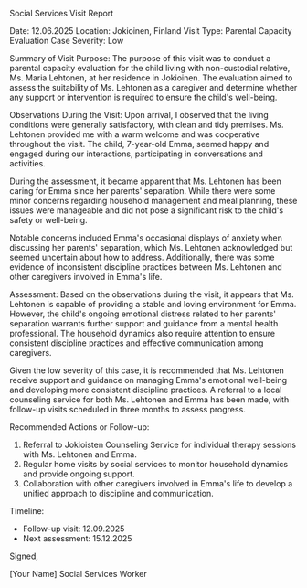 Social Services Visit Report

Date: 12.06.2025
Location: Jokioinen, Finland
Visit Type: Parental Capacity Evaluation
Case Severity: Low

Summary of Visit Purpose:
The purpose of this visit was to conduct a parental capacity evaluation for the child living with non-custodial relative, Ms. Maria Lehtonen, at her residence in Jokioinen. The evaluation aimed to assess the suitability of Ms. Lehtonen as a caregiver and determine whether any support or intervention is required to ensure the child's well-being.

Observations During the Visit:
Upon arrival, I observed that the living conditions were generally satisfactory, with clean and tidy premises. Ms. Lehtonen provided me with a warm welcome and was cooperative throughout the visit. The child, 7-year-old Emma, seemed happy and engaged during our interactions, participating in conversations and activities.

During the assessment, it became apparent that Ms. Lehtonen has been caring for Emma since her parents' separation. While there were some minor concerns regarding household management and meal planning, these issues were manageable and did not pose a significant risk to the child's safety or well-being.

Notable concerns included Emma's occasional displays of anxiety when discussing her parents' separation, which Ms. Lehtonen acknowledged but seemed uncertain about how to address. Additionally, there was some evidence of inconsistent discipline practices between Ms. Lehtonen and other caregivers involved in Emma's life.

Assessment:
Based on the observations during the visit, it appears that Ms. Lehtonen is capable of providing a stable and loving environment for Emma. However, the child's ongoing emotional distress related to her parents' separation warrants further support and guidance from a mental health professional. The household dynamics also require attention to ensure consistent discipline practices and effective communication among caregivers.

Given the low severity of this case, it is recommended that Ms. Lehtonen receive support and guidance on managing Emma's emotional well-being and developing more consistent discipline practices. A referral to a local counseling service for both Ms. Lehtonen and Emma has been made, with follow-up visits scheduled in three months to assess progress.

Recommended Actions or Follow-up:
1. Referral to Jokioisten Counseling Service for individual therapy sessions with Ms. Lehtonen and Emma.
2. Regular home visits by social services to monitor household dynamics and provide ongoing support.
3. Collaboration with other caregivers involved in Emma's life to develop a unified approach to discipline and communication.

Timeline:

* Follow-up visit: 12.09.2025
* Next assessment: 15.12.2025

Signed,

[Your Name]
Social Services Worker
